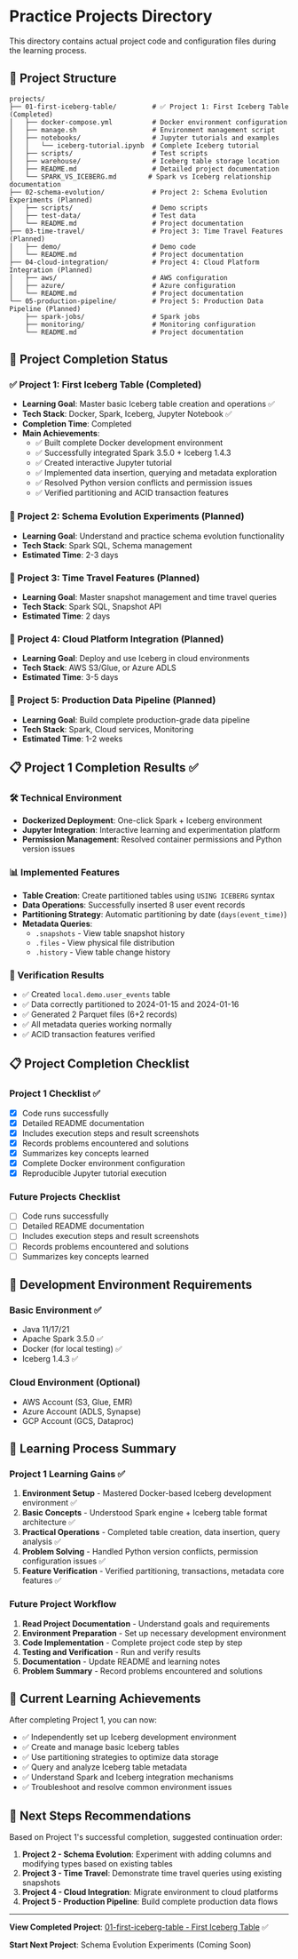 # Practice Projects Directory

This directory contains actual project code and configuration files during the learning process.

## 📂 Project Structure

```
projects/
├── 01-first-iceberg-table/         # ✅ Project 1: First Iceberg Table (Completed)
│   ├── docker-compose.yml          # Docker environment configuration
│   ├── manage.sh                   # Environment management script
│   ├── notebooks/                  # Jupyter tutorials and examples
│   │   └── iceberg-tutorial.ipynb  # Complete Iceberg tutorial
│   ├── scripts/                    # Test scripts
│   ├── warehouse/                  # Iceberg table storage location
│   ├── README.md                   # Detailed project documentation
│   └── SPARK_VS_ICEBERG.md        # Spark vs Iceberg relationship documentation
├── 02-schema-evolution/            # Project 2: Schema Evolution Experiments (Planned)
│   ├── scripts/                    # Demo scripts
│   ├── test-data/                  # Test data
│   └── README.md                   # Project documentation
├── 03-time-travel/                 # Project 3: Time Travel Features (Planned)
│   ├── demo/                       # Demo code
│   └── README.md                   # Project documentation
├── 04-cloud-integration/           # Project 4: Cloud Platform Integration (Planned)
│   ├── aws/                        # AWS configuration
│   ├── azure/                      # Azure configuration
│   └── README.md                   # Project documentation
└── 05-production-pipeline/         # Project 5: Production Data Pipeline (Planned)
    ├── spark-jobs/                 # Spark jobs
    ├── monitoring/                 # Monitoring configuration
    └── README.md                   # Project documentation
```

## 🎯 Project Completion Status

### ✅ Project 1: First Iceberg Table (Completed)
- **Learning Goal**: Master basic Iceberg table creation and operations ✅
- **Tech Stack**: Docker, Spark, Iceberg, Jupyter Notebook ✅
- **Completion Time**: Completed
- **Main Achievements**:
  - ✅ Built complete Docker development environment
  - ✅ Successfully integrated Spark 3.5.0 + Iceberg 1.4.3
  - ✅ Created interactive Jupyter tutorial
  - ✅ Implemented data insertion, querying and metadata exploration
  - ✅ Resolved Python version conflicts and permission issues
  - ✅ Verified partitioning and ACID transaction features

### 🔄 Project 2: Schema Evolution Experiments (Planned)
- **Learning Goal**: Understand and practice schema evolution functionality
- **Tech Stack**: Spark SQL, Schema management
- **Estimated Time**: 2-3 days

### 🔄 Project 3: Time Travel Features (Planned)
- **Learning Goal**: Master snapshot management and time travel queries
- **Tech Stack**: Spark SQL, Snapshot API
- **Estimated Time**: 2 days

### 🔄 Project 4: Cloud Platform Integration (Planned)
- **Learning Goal**: Deploy and use Iceberg in cloud environments
- **Tech Stack**: AWS S3/Glue, or Azure ADLS
- **Estimated Time**: 3-5 days

### 🔄 Project 5: Production Data Pipeline (Planned)
- **Learning Goal**: Build complete production-grade data pipeline
- **Tech Stack**: Spark, Cloud services, Monitoring
- **Estimated Time**: 1-2 weeks

## 📋 Project 1 Completion Results ✅

### 🛠️ Technical Environment
- **Dockerized Deployment**: One-click Spark + Iceberg environment
- **Jupyter Integration**: Interactive learning and experimentation platform
- **Permission Management**: Resolved container permissions and Python version issues

### 📊 Implemented Features
- **Table Creation**: Create partitioned tables using `USING ICEBERG` syntax
- **Data Operations**: Successfully inserted 8 user event records
- **Partitioning Strategy**: Automatic partitioning by date (`days(event_time)`)
- **Metadata Queries**:
  - `.snapshots` - View table snapshot history
  - `.files` - View physical file distribution
  - `.history` - View table change history

### 🎯 Verification Results
- ✅ Created `local.demo.user_events` table
- ✅ Data correctly partitioned to 2024-01-15 and 2024-01-16
- ✅ Generated 2 Parquet files (6+2 records)
- ✅ All metadata queries working normally
- ✅ ACID transaction features verified

## 📋 Project Completion Checklist

### Project 1 Checklist ✅
- [x] Code runs successfully
- [x] Detailed README documentation
- [x] Includes execution steps and result screenshots
- [x] Records problems encountered and solutions
- [x] Summarizes key concepts learned
- [x] Complete Docker environment configuration
- [x] Reproducible Jupyter tutorial execution

### Future Projects Checklist
- [ ] Code runs successfully
- [ ] Detailed README documentation
- [ ] Includes execution steps and result screenshots
- [ ] Records problems encountered and solutions
- [ ] Summarizes key concepts learned

## 🔧 Development Environment Requirements

### Basic Environment ✅
- Java 11/17/21
- Apache Spark 3.5.0 ✅
- Docker (for local testing) ✅
- Iceberg 1.4.3 ✅

### Cloud Environment (Optional)
- AWS Account (S3, Glue, EMR)
- Azure Account (ADLS, Synapse)
- GCP Account (GCS, Dataproc)

## 📖 Learning Process Summary

### Project 1 Learning Gains ✅
1. **Environment Setup** - Mastered Docker-based Iceberg development environment ✅
2. **Basic Concepts** - Understood Spark engine + Iceberg table format architecture ✅
3. **Practical Operations** - Completed table creation, data insertion, query analysis ✅
4. **Problem Solving** - Handled Python version conflicts, permission configuration issues ✅
5. **Feature Verification** - Verified partitioning, transactions, metadata core features ✅

### Future Project Workflow
1. **Read Project Documentation** - Understand goals and requirements
2. **Environment Preparation** - Set up necessary development environment
3. **Code Implementation** - Complete project code step by step
4. **Testing and Verification** - Run and verify results
5. **Documentation** - Update README and learning notes
6. **Problem Summary** - Record problems encountered and solutions

## 🎯 Current Learning Achievements

After completing Project 1, you can now:

- ✅ Independently set up Iceberg development environment
- ✅ Create and manage basic Iceberg tables
- ✅ Use partitioning strategies to optimize data storage
- ✅ Query and analyze Iceberg table metadata
- ✅ Understand Spark and Iceberg integration mechanisms
- ✅ Troubleshoot and resolve common environment issues

## 🚀 Next Steps Recommendations

Based on Project 1's successful completion, suggested continuation order:

1. **Project 2 - Schema Evolution**: Experiment with adding columns and modifying types based on existing tables
2. **Project 3 - Time Travel**: Demonstrate time travel queries using existing snapshots
3. **Project 4 - Cloud Integration**: Migrate environment to cloud platforms
4. **Project 5 - Production Pipeline**: Build complete production data flows

---

**View Completed Project**: [01-first-iceberg-table - First Iceberg Table](01-first-iceberg-table/README.md) ✅

**Start Next Project**: Schema Evolution Experiments (Coming Soon)
